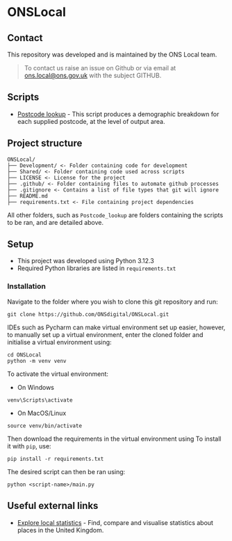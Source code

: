 # ONSLocal

## Contact
This repository was developed and is maintained by the ONS Local team.

> To contact us raise an issue on Github or via email at [ons.local@ons.gov.uk](mailto:ons.local@ons.gov.uk) with the 
> subject GITHUB.

## Scripts

* [Postcode lookup](Postcode_lookup/README.md) - This script produces a demographic breakdown for each supplied postcode,
at the level of output area.

## Project structure

```text
ONSLocal/
├── Development/ <- Folder containing code for development
├── Shared/ <- Folder containing code used across scripts
├── LICENSE <- License for the project
├── .github/ <- Folder containing files to automate github processes
├── .gitignore <- Contains a list of file types that git will ignore
├── README.md
├── requirements.txt <- File containing project dependencies
```

All other folders, such as `Postcode_lookup` are folders containing the scripts to be ran, and are detailed above.

## Setup

* This project was developed using Python 3.12.3
* Required Python libraries are listed in `requirements.txt`

### Installation

Navigate to the folder where you wish to clone this git repository and run:

```
git clone https://github.com/ONSdigital/ONSLocal.git
```

IDEs such as Pycharm can make virtual environment set up easier, however, to manually set up a virtual environment, 
enter the cloned folder and initialise a virtual environment using:

```
cd ONSLocal
python -m venv venv
```

To activate the virtual environment:

* On Windows

```
venv\Scripts\activate
```

* On MacOS/Linux

```
source venv/bin/activate
```

Then download the requirements in the virtual environment using
To install it with `pip`, use:
```
pip install -r requirements.txt
```

The desired script can then be ran using:

```
python <script-name>/main.py
```

## Useful external links

* [Explore local statistics](https://www.ons.gov.uk/explore-local-statistics/) - Find, compare and visualise statistics 
about places in the United Kingdom.
